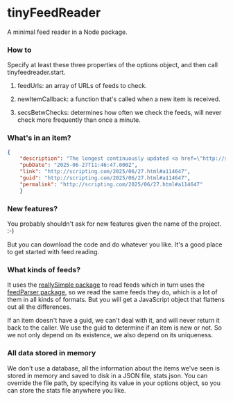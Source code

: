 # tinyFeedReader

A minimal feed reader in a Node package.

### How to

Specify at least these three properties of the options object, and then call tinyfeedreader.start.

1. feedUrls: an array of URLs of feeds to check.

2. newItemCallback: a function that's called when a new item is received. 

3. secsBetwChecks: determines how often we check the feeds, will never check more frequently than once a minute. 

### What's in an item?

```JSON{	"description": "The longest continuously updated <a href=\"http://scripting.com/rss.xml\">RSS feed</a> in the known universe.",	"pubDate": "2025-06-27T11:46:47.000Z",	"link": "http://scripting.com/2025/06/27.html#a114647",	"guid": "http://scripting.com/2025/06/27.html#a114647",	"permalink": "http://scripting.com/2025/06/27.html#a114647"	}```

### New features?

You probably shouldn't ask for new features given the name of the project. :-)

But you can download the code and do whatever you like. It's a good place to get started with feed reading.

### What kinds of feeds?

It uses the <a href="https://github.com/scripting/reallysimple">reallySimple package</a> to read feeds which in turn uses the <a href="https://github.com/danmactough/node-feedparser">feedParser package</a>, so we read the same feeds they do, which is a lot of them in all kinds of formats. But you will get a JavaScript object that flattens out all the differences. 

If an item doesn't have a guid, we can't deal with it, and will never return it back to the caller. We use the guid to determine if an item is new or not. So we not only depend on its existence, we also depend on its uniqueness. 

### All data stored in memory

We don't use a database, all the information about the items we've seen is stored in memory and saved to disk in a JSON file, stats.json. You can override the file path, by specifying its value in your options object, so you can store the stats file anywhere you like. 

